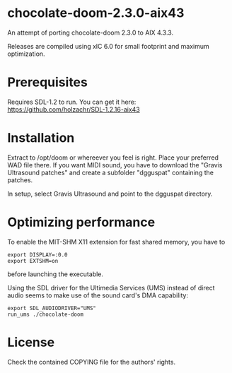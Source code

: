 # chocolate-doom-2.3.0-aix43

An attempt of porting chocolate-doom 2.3.0 to AIX 4.3.3.

Releases are compiled using xlC 6.0 for small footprint and maximum optimization.

# Prerequisites

Requires SDL-1.2 to run.
You can get it here: https://github.com/holzachr/SDL-1.2.16-aix43

# Installation

Extract to /opt/doom or whereever you feel is right.
Place your preferred WAD file there.
If you want MIDI sound, you have to download the "Gravis Ultrasound patches" and create a subfolder "dgguspat" containing the patches.

In setup, select Gravis Ultrasound and point to the dgguspat directory.

# Optimizing performance

To enable the MIT-SHM X11 extension for fast shared memory, you have to 
```
export DISPLAY=:0.0
export EXTSHM=on
```
before launching the executable.

Using the SDL driver for the Ultimedia Services (UMS) instead of direct audio seems to make use of the sound card's DMA capability:
```
export SDL_AUDIODRIVER="UMS"
run_ums ./chocolate-doom
```

# License
Check the contained COPYING file for the authors' rights.
